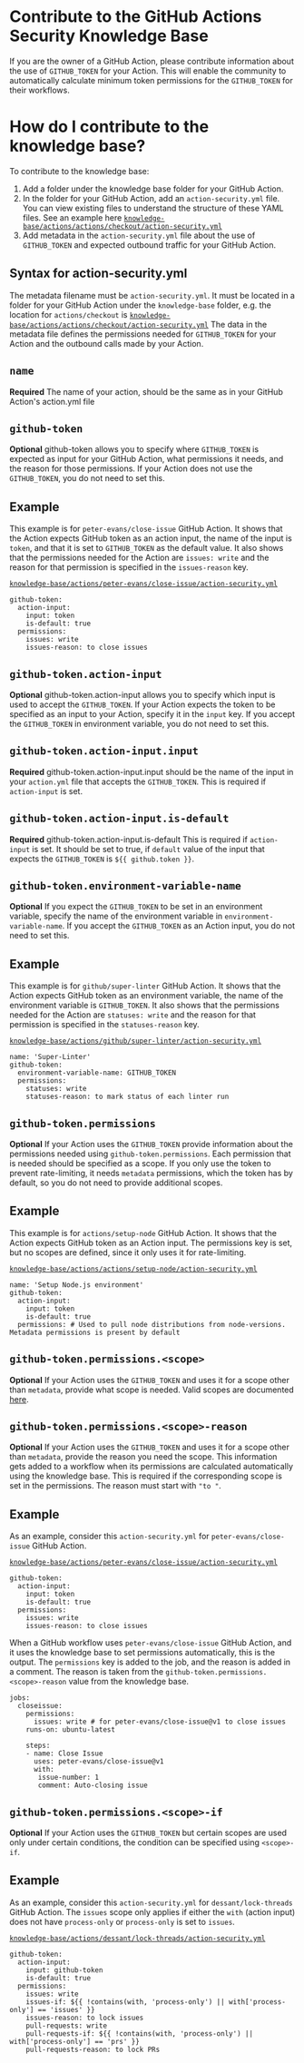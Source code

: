 # Contribute to the GitHub Actions Security Knowledge Base

If you are the owner of a GitHub Action, please contribute information about the use of `GITHUB_TOKEN` for your Action. This will enable the community to automatically calculate minimum token permissions for the `GITHUB_TOKEN` for their workflows. 

# How do I contribute to the knowledge base?

To contribute to the knowledge base:
1. Add a folder under the knowledge base folder for your GitHub Action.
2. In the folder for your GitHub Action, add an `action-security.yml` file. You can view existing files to understand the structure of these YAML files. See an example here [`knowledge-base/actions/actions/checkout/action-security.yml`](https://github.com/step-security/secure-workflows/blob/main/knowledge-base/actions/actions/checkout/action-security.yml)
3. Add metadata in the `action-security.yml` file about the use of `GITHUB_TOKEN` and expected outbound traffic for your GitHub Action.

## Syntax for action-security.yml

The metadata filename must be `action-security.yml`. It must be located in a folder for your GitHub Action under the `knowledge-base` folder, e.g. the location for `actions/checkout` is [`knowledge-base/actions/actions/checkout/action-security.yml`](https://github.com/step-security/secure-workflows/blob/main/knowledge-base/actions/actions/checkout/action-security.yml) The data in the metadata file defines the permissions needed for `GITHUB_TOKEN` for your Action and the outbound calls made by your Action.

## `name`

**Required** The name of your action, should be the same as in your GitHub Action's action.yml file

## `github-token`

**Optional** github-token allows you to specify where `GITHUB_TOKEN` is expected as input for your GitHub Action, what permissions it needs, and the reason for those permissions. If your Action does not use the `GITHUB_TOKEN`, you do not need to set this. 

## Example

This example is for `peter-evans/close-issue` GitHub Action. It shows that the Action expects GitHub token as an action input, the name of the input is `token`, and that it is set to `GITHUB_TOKEN` as the default value. It also shows that the permissions needed for the Action are `issues: write` and the reason for that permission is specified in the `issues-reason` key. 

[`knowledge-base/actions/peter-evans/close-issue/action-security.yml`](https://github.com/step-security/secure-workflows/blob/main/knowledge-base/actions/peter-evans/close-issue/action-security.yml)

```
github-token:
  action-input:
    input: token
    is-default: true
  permissions:
    issues: write
    issues-reason: to close issues
```

## `github-token.action-input`

**Optional** github-token.action-input allows you to specify which input is used to accept the `GITHUB_TOKEN`. If your Action expects the token to be specified as an input to your Action, specify it in the `input` key. If you accept the `GITHUB_TOKEN` in environment variable, you do not need to set this. 

## `github-token.action-input.input`

**Required** github-token.action-input.input should be the name of the input in your `action.yml` file that accepts the `GITHUB_TOKEN`. This is required if `action-input` is set. 

## `github-token.action-input.is-default`

**Required** github-token.action-input.is-default This is required if `action-input` is set. It should be set to true, if `default` value of the input that expects the `GITHUB_TOKEN` is `${{ github.token }}`. 

## `github-token.environment-variable-name`

**Optional** If you expect the `GITHUB_TOKEN` to be set in an environment variable, specify the name of the environment variable in `environment-variable-name`. If you accept the `GITHUB_TOKEN` as an Action input, you do not need to set this. 

## Example

This example is for `github/super-linter` GitHub Action. It shows that the Action expects GitHub token as an environment variable, the name of the environment variable is `GITHUB_TOKEN`. It also shows that the permissions needed for the Action are `statuses: write` and the reason for that permission is specified in the `statuses-reason` key. 

[`knowledge-base/actions/github/super-linter/action-security.yml`](https://github.com/step-security/secure-workflows/blob/main/knowledge-base/actions/github/super-linter/action-security.yml)

```
name: 'Super-Linter'
github-token:
  environment-variable-name: GITHUB_TOKEN
  permissions:
    statuses: write
    statuses-reason: to mark status of each linter run
```

## `github-token.permissions`

**Optional** If your Action uses the `GITHUB_TOKEN` provide information about the permissions needed using `github-token.permissions`. Each permission that is needed should be specified as a scope. If you only use the token to prevent rate-limiting, it needs `metadata` permissions, which the token has by default, so you do not need to provide additional scopes. 

## Example

This example is for `actions/setup-node` GitHub Action. It shows that the Action expects GitHub token as an Action input. The permissions key is set, but no scopes are defined, since it only uses it for rate-limiting. 

[`knowledge-base/actions/actions/setup-node/action-security.yml`](https://github.com/step-security/secure-workflows/blob/main/knowledge-base/actions/actions/setup-node/action-security.yml)

```
name: 'Setup Node.js environment'
github-token:
  action-input:
    input: token
    is-default: true
  permissions: # Used to pull node distributions from node-versions. Metadata permissions is present by default
```

## `github-token.permissions.<scope>`

**Optional** If your Action uses the `GITHUB_TOKEN` and uses it for a scope other than `metadata`, provide what scope is needed. Valid scopes are documented [here](https://docs.github.com/en/actions/security-guides/automatic-token-authentication#permissions-for-the-github_token).

## `github-token.permissions.<scope>-reason`

**Optional** If your Action uses the `GITHUB_TOKEN` and uses it for a scope other than `metadata`, provide the reason you need the scope. This information gets added to a workflow when its permissions are calculated automatically using the knowledge base. This is required if the corresponding scope is set in the permissions. The reason must start with `"to "`. 

## Example

As an example, consider this `action-security.yml` for `peter-evans/close-issue` GitHub Action.

[`knowledge-base/actions/peter-evans/close-issue/action-security.yml`](https://github.com/step-security/secure-workflows/blob/main/knowledge-base/actions/peter-evans/close-issue/action-security.yml)

```
github-token:
  action-input:
    input: token
    is-default: true
  permissions:
    issues: write
    issues-reason: to close issues
```

When a GitHub workflow uses `peter-evans/close-issue` GitHub Action, and it uses the knowledge base to set permissions automatically, this is the output. The `permissions` key is added to the job, and the reason is added in a comment. The reason is taken from the `github-token.permissions.<scope>-reason` value from the knowledge base. 

```
jobs:
  closeissue:
    permissions:
      issues: write # for peter-evans/close-issue@v1 to close issues
    runs-on: ubuntu-latest

    steps:
    - name: Close Issue
      uses: peter-evans/close-issue@v1
      with:
       issue-number: 1
       comment: Auto-closing issue
```

## `github-token.permissions.<scope>-if`

**Optional** If your Action uses the `GITHUB_TOKEN` but certain scopes are used only under certain conditions, the condition can be specified using `<scope>-if`.  

## Example

As an example, consider this `action-security.yml` for `dessant/lock-threads` GitHub Action. The `issues` scope only applies if either the `with` (action input) does not have `process-only` or `process-only` is set to `issues`. 

[`knowledge-base/actions/dessant/lock-threads/action-security.yml`](https://github.com/step-security/secure-workflows/blob/main/knowledge-base/actions/dessant/lock-threads/action-security.yml)

```
github-token:
  action-input:
    input: github-token
    is-default: true
  permissions:
    issues: write
    issues-if: ${{ !contains(with, 'process-only') || with['process-only'] == 'issues' }}
    issues-reason: to lock issues
    pull-requests: write
    pull-requests-if: ${{ !contains(with, 'process-only') || with['process-only'] == 'prs' }}
    pull-requests-reason: to lock PRs
```
